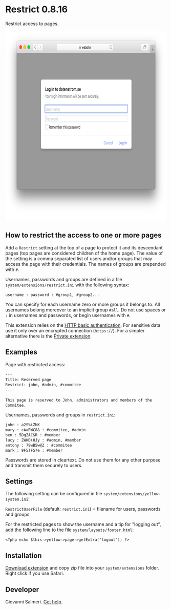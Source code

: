 Restrict 0.8.16
=============
Restrict access to pages.

<p align="center"><img src="restrict-screenshot.png?raw=true" width="795" height="594" alt="Screenshot"></p>

## How to restrict the access to one or more pages

Add a `Restrict` setting at the top of a page to protect it and its descendant pages (top pages are considered children of the home page). The value of the setting is a comma separated list of users and/or groups that may access the page with their credentials. The names of groups are prepended with `#`.

Usernames, passwords and groups are defined in a file `system/extensions/restrict.ini` with the following syntax:

```
username : password : #group1, #group2...
```

You can specify for each username zero or more groups it belongs to. All usernames belong moreover to an implicit group `#all`. Do not use spaces or `:` in usernames and passwords, or begin usernames with `#`.

This extension relies on the [HTTP basic authentication](https://en.wikipedia.org/wiki/Basic_access_authentication). For sensitive data use it only over an encrypted connection (`https://`). For a simpler alternative there is the [Private extension](https://github.com/schulle4u/yellow-extensions-schulle4u/tree/master/private).

## Examples

Page with restricted access:

```
---
Title: Reserved page
Restrict: john, #admin, #commitee
---

This page is reserved to John, administrators and members of the Commitee.
```

Usernames, passwords and groups in `restrict.ini`:

```
john : a2S%iZhK
mary : cAaRWC8& : #commitee, #admin
ben : 5DgZAC&R : #member
lucy : ZWKD(8Jy : #admin, #member
antony : 79wB5w@Z : #commitee
mark : 9F5)F57e : #member
```

Passwords are stored in cleartext. Do not use them for any other purpose and transmit them securely to users.

## Settings

The following setting can be configured in file `system/extensions/yellow-system.ini`:

`RestrictUserFile` (default: `restrict.ini`) = filename for users, passwords and groups  

For the restricted pages to show the username and a tip for "logging out", add the following line to the file `system/layouts/footer.html`:

```
<?php echo $this->yellow->page->getExtra("logout"); ?>
```

## Installation

[Download extension](https://github.com/GiovanniSalmeri/yellow-restrict/archive/master.zip) and copy zip file into your `system/extensions` folder. Right click if you use Safari.

## Developer

Giovanni Salmeri. [Get help](https://github.com/GiovanniSalmeri/yellow-restrict/issues).

